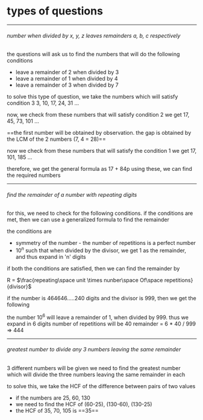 # types of questions
---
###### number when divided by x, y, z leaves remainders a, b, c respectively

the questions will ask us to find the numbers that will do the following conditions
- leave a remainder of 2 when divided by 3
- leave a remainder of 1 when divided by 4
- leave a remainder of 3 when divided by 7

to solve this type of question, we take the numbers which will satisfy condition 3
3, 10, 17, 24, 31 ...

now, we check from these numbers that will satisfy condition 2
we get
17, 45, 73, 101 ...

==the first number will be obtained by observation. the gap is obtained by the LCM of the 2 numbers (7, 4 = 28)==

now we check from these numbers that will satisfy the condition 1
we get
17, 101, 185 ...

therefore, we get the general formula as 17 + 84p
using these, we can find the required numbers

---
###### find the remainder of a number with repeating digits

for this, we need to check for the following conditions. if the conditions are met, then we can use a generalized formula to find the remainder

the conditions are
- symmetry of the number - the number of repetitions is a perfect number
- $10^n$ such that when divided by the divisor, we get 1 as the remainder, and thus expand in 'n' digits

if both the conditions are satisfied, then we can find the remainder by

R = $\frac{repeating\space unit \times nunber\space Of\space repetitions}{divisor}$

if the number is 464646.....240 digits and the divisor is 999, then we get the following

the number $10^6$ will leave a remainder of 1, when divided by 999. thus we expand in 6 digits
number of repetitions will be 40
remainder = 6 * 40 / 999 => 444

---
###### greatest number to divide any 3 numbers leaving the same remainder
3 different numbers will be given
we need to find the greatest number which will divide the three numbers leaving the same remainder in each

to solve this, we take the HCF of the difference between pairs of two values
- if the numbers are 25, 60, 130
- we need to find the HCF of (60-25), (130-60), (130-25)
- the HCF of 35, 70, 105 is ==35==
